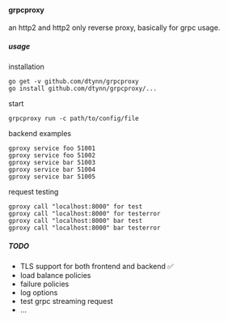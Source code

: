 #### grpcproxy
an http2 and http2 only reverse proxy, basically for grpc usage.

##### usage
installation

```
go get -v github.com/dtynn/grpcproxy
go install github.com/dtynn/grpcproxy/...
```


start  
```
grpcproxy run -c path/to/config/file
```

backend examples    
```
gproxy service foo 51001
gproxy service foo 51002
gproxy service bar 51003
gproxy service bar 51004
gproxy service bar 51005
```

request testing  
```
gproxy call "localhost:8000" for test
gproxy call "localhost:8000" for testerror
gproxy call "localhost:8000" bar test
gproxy call "localhost:8000" bar testerror
```

##### TODO
- TLS support for both frontend and backend ✅
- load balance policies
- failure policies
- log options
- test grpc streaming request
- ...


